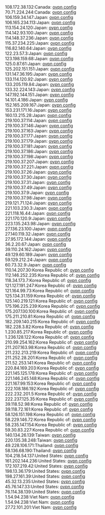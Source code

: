 108.172.38.132:Canada: [ovpn config](vpn/108_172_38_132.ovpn)  
70.71.224.244:Canada: [ovpn config](vpn/70_71_224_244.ovpn)  
106.159.34.147:Japan: [ovpn config](vpn/106_159_34_147.ovpn)  
106.165.234.113:Japan: [ovpn config](vpn/106_165_234_113.ovpn)  
113.154.24.120:Japan: [ovpn config](vpn/113_154_24_120.ovpn)  
114.142.93.100:Japan: [ovpn config](vpn/114_142_93_100.ovpn)  
114.148.37.236:Japan: [ovpn config](vpn/114_148_37_236.ovpn)  
115.37.234.225:Japan: [ovpn config](vpn/115_37_234_225.ovpn)  
116.82.140.64:Japan: [ovpn config](vpn/116_82_140_64.ovpn)  
122.23.57.3:Japan: [ovpn config](vpn/122_23_57_3.ovpn)  
123.198.159.68:Japan: [ovpn config](vpn/123_198_159_68.ovpn)  
125.0.87.61:Japan: [ovpn config](vpn/125_0_87_61.ovpn)  
125.202.151.151:Japan: [ovpn config](vpn/125_202_151_151.ovpn)  
131.147.36.195:Japan: [ovpn config](vpn/131_147_36_195.ovpn)  
133.114.120.92:Japan: [ovpn config](vpn/133_114_120_92.ovpn)  
133.205.119.84:Japan: [ovpn config](vpn/133_205_119_84.ovpn)  
133.32.224.143:Japan: [ovpn config](vpn/133_32_224_143.ovpn)  
147.192.144.151:Japan: [ovpn config](vpn/147_192_144_151.ovpn)  
14.101.4.186:Japan: [ovpn config](vpn/14_101_4_186.ovpn)  
152.165.209.167:Japan: [ovpn config](vpn/152_165_209_167.ovpn)  
153.231.171.16:Japan: [ovpn config](vpn/153_231_171_16.ovpn)  
160.13.215.28:Japan: [ovpn config](vpn/160_13_215_28.ovpn)  
219.100.37.114:Japan: [ovpn config](vpn/219_100_37_114.ovpn)  
219.100.37.146:Japan: [ovpn config](vpn/219_100_37_146.ovpn)  
219.100.37.163:Japan: [ovpn config](vpn/219_100_37_163.ovpn)  
219.100.37.177:Japan: [ovpn config](vpn/219_100_37_177.ovpn)  
219.100.37.179:Japan: [ovpn config](vpn/219_100_37_179.ovpn)  
219.100.37.181:Japan: [ovpn config](vpn/219_100_37_181.ovpn)  
219.100.37.186:Japan: [ovpn config](vpn/219_100_37_186.ovpn)  
219.100.37.198:Japan: [ovpn config](vpn/219_100_37_198.ovpn)  
219.100.37.207:Japan: [ovpn config](vpn/219_100_37_207.ovpn)  
219.100.37.221:Japan: [ovpn config](vpn/219_100_37_221.ovpn)  
219.100.37.26:Japan: [ovpn config](vpn/219_100_37_26.ovpn)  
219.100.37.30:Japan: [ovpn config](vpn/219_100_37_30.ovpn)  
219.100.37.31:Japan: [ovpn config](vpn/219_100_37_31.ovpn)  
219.100.37.49:Japan: [ovpn config](vpn/219_100_37_49.ovpn)  
219.100.37.9:Japan: [ovpn config](vpn/219_100_37_9.ovpn)  
219.100.37.98:Japan: [ovpn config](vpn/219_100_37_98.ovpn)  
219.121.71.124:Japan: [ovpn config](vpn/219_121_71_124.ovpn)  
221.103.230.3:Japan: [ovpn config](vpn/221_103_230_3.ovpn)  
221.118.16.44:Japan: [ovpn config](vpn/221_118_16_44.ovpn)  
221.170.120.9:Japan: [ovpn config](vpn/221_170_120_9.ovpn)  
223.135.243.98:Japan: [ovpn config](vpn/223_135_243_98.ovpn)  
27.136.23.100:Japan: [ovpn config](vpn/27_136_23_100.ovpn)  
27.140.119.32:Japan: [ovpn config](vpn/27_140_119_32.ovpn)  
27.95.172.144:Japan: [ovpn config](vpn/27_95_172_144.ovpn)  
36.2.20.67:Japan: [ovpn config](vpn/36_2_20_67.ovpn)  
39.110.24.162:Japan: [ovpn config](vpn/39_110_24_162.ovpn)  
49.129.60.189:Japan: [ovpn config](vpn/49_129_60_189.ovpn)  
59.129.212.24:Japan: [ovpn config](vpn/59_129_212_24.ovpn)  
60.73.32.9:Japan: [ovpn config](vpn/60_73_32_9.ovpn)  
110.14.207.30:Korea Republic of: [ovpn config](vpn/110_14_207_30.ovpn)  
112.146.252.235:Korea Republic of: [ovpn config](vpn/112_146_252_235.ovpn)  
118.34.173.7:Korea Republic of: [ovpn config](vpn/118_34_173_7.ovpn)  
121.127.191.247:Korea Republic of: [ovpn config](vpn/121_127_191_247.ovpn)  
121.164.99.73:Korea Republic of: [ovpn config](vpn/121_164_99_73.ovpn)  
125.134.31.159:Korea Republic of: [ovpn config](vpn/125_134_31_159.ovpn)  
125.140.219.121:Korea Republic of: [ovpn config](vpn/125_140_219_121.ovpn)  
175.196.225.239:Korea Republic of: [ovpn config](vpn/175_196_225_239.ovpn)  
175.207.130.100:Korea Republic of: [ovpn config](vpn/175_207_130_100.ovpn)  
175.211.210.81:Korea Republic of: [ovpn config](vpn/175_211_210_81.ovpn)  
182.209.140.215:Korea Republic of: [ovpn config](vpn/182_209_140_215.ovpn)  
182.228.3.82:Korea Republic of: [ovpn config](vpn/182_228_3_82.ovpn)  
1.230.85.217:Korea Republic of: [ovpn config](vpn/1_230_85_217.ovpn)  
1.236.128.122:Korea Republic of: [ovpn config](vpn/1_236_128_122.ovpn)  
210.99.254.162:Korea Republic of: [ovpn config](vpn/210_99_254_162.ovpn)  
211.207.163.98:Korea Republic of: [ovpn config](vpn/211_207_163_98.ovpn)  
211.232.213.219:Korea Republic of: [ovpn config](vpn/211_232_213_219.ovpn)  
211.252.28.201:Korea Republic of: [ovpn config](vpn/211_252_28_201.ovpn)  
211.52.253.141:Korea Republic of: [ovpn config](vpn/211_52_253_141.ovpn)  
220.84.169.203:Korea Republic of: [ovpn config](vpn/220_84_169_203.ovpn)  
221.145.125.178:Korea Republic of: [ovpn config](vpn/221_145_125_178.ovpn)  
221.146.245.148:Korea Republic of: [ovpn config](vpn/221_146_245_148.ovpn)  
221.167.99.153:Korea Republic of: [ovpn config](vpn/221_167_99_153.ovpn)  
222.108.186.192:Korea Republic of: [ovpn config](vpn/222_108_186_192.ovpn)  
222.232.201.5:Korea Republic of: [ovpn config](vpn/222_232_201_5.ovpn)  
222.237.125.35:Korea Republic of: [ovpn config](vpn/222_237_125_35.ovpn)  
39.118.52.98:Korea Republic of: [ovpn config](vpn/39_118_52_98.ovpn)  
39.118.72.161:Korea Republic of: [ovpn config](vpn/39_118_72_161.ovpn)  
58.126.151.198:Korea Republic of: [ovpn config](vpn/58_126_151_198.ovpn)  
58.229.146.72:Korea Republic of: [ovpn config](vpn/58_229_146_72.ovpn)  
58.235.147.154:Korea Republic of: [ovpn config](vpn/58_235_147_154.ovpn)  
59.30.83.227:Korea Republic of: [ovpn config](vpn/59_30_83_227.ovpn)  
140.134.26.139:Taiwan: [ovpn config](vpn/140_134_26_139.ovpn)  
220.135.38.248:Taiwan: [ovpn config](vpn/220_135_38_248.ovpn)  
49.228.106.171:Thailand: [ovpn config](vpn/49_228_106_171.ovpn)  
58.136.68.190:Thailand: [ovpn config](vpn/58_136_68_190.ovpn)  
104.218.54.137:United States: [ovpn config](vpn/104_218_54_137.ovpn)  
161.202.144.236:United States: [ovpn config](vpn/161_202_144_236.ovpn)  
172.107.219.42:United States: [ovpn config](vpn/172_107_219_42.ovpn)  
198.13.36.179:United States: [ovpn config](vpn/198_13_36_179.ovpn)  
198.27.161.39:United States: [ovpn config](vpn/198_27_161_39.ovpn)  
45.32.13.235:United States: [ovpn config](vpn/45_32_13_235.ovpn)  
45.76.147.33:United States: [ovpn config](vpn/45_76_147_33.ovpn)  
76.114.38.139:United States: [ovpn config](vpn/76_114_38_139.ovpn)  
1.54.94.238:Viet Nam: [ovpn config](vpn/1_54_94_238.ovpn)  
1.54.94.238:Viet Nam: [ovpn config](vpn/1_54_94_238.ovpn)  
27.72.101.201:Viet Nam: [ovpn config](vpn/27_72_101_201.ovpn)  
